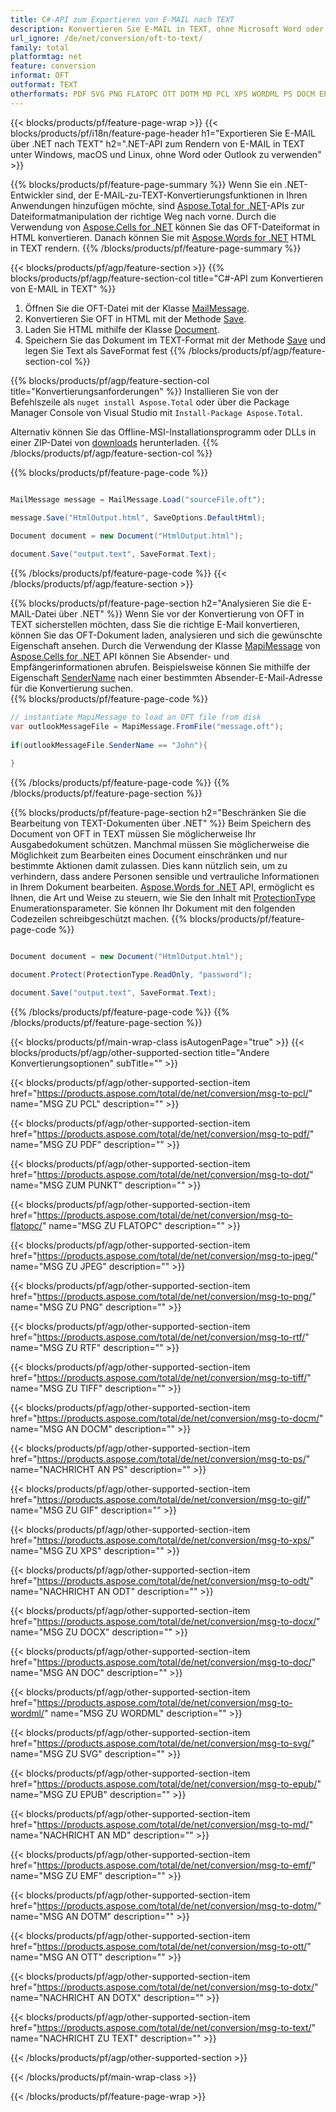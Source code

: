 ```yaml
---
title: C#-API zum Exportieren von E-MAIL nach TEXT
description: Konvertieren Sie E-MAIL in TEXT, ohne Microsoft Word oder Outlook auf .NET zu verwenden
url_ignore: /de/net/conversion/oft-to-text/
family: total
platformtag: net
feature: conversion
informat: OFT
outformat: TEXT
otherformats: PDF SVG PNG FLATOPC OTT DOTM MD PCL XPS WORDML PS DOCM EPUB ODT DOCX RTF DOTX DOT TIFF GIF EMF JPEG TEXT DOC
---
```

{{< blocks/products/pf/feature-page-wrap >}}
{{< blocks/products/pf/i18n/feature-page-header h1="Exportieren Sie E-MAIL über .NET nach TEXT" h2=".NET-API zum Rendern von E-MAIL in TEXT unter Windows, macOS und Linux, ohne Word oder Outlook zu verwenden" >}}

{{% blocks/products/pf/feature-page-summary %}}
Wenn Sie ein .NET-Entwickler sind, der E-MAIL-zu-TEXT-Konvertierungsfunktionen in Ihren Anwendungen hinzufügen möchte, sind [Aspose.Total for .NET](https://products.aspose.com/total/net/)-APIs zur Dateiformatmanipulation der richtige Weg nach vorne. Durch die Verwendung von [Aspose.Cells for .NET](https://products.aspose.com/cells/net/) können Sie das OFT-Dateiformat in HTML konvertieren. Danach können Sie mit [Aspose.Words for .NET](https://products.aspose.com/words/net/) HTML in TEXT rendern.
{{% /blocks/products/pf/feature-page-summary  %}}

{{< blocks/products/pf/agp/feature-section >}}
{{% blocks/products/pf/agp/feature-section-col title="C#-API zum Konvertieren von E-MAIL in TEXT" %}}
1. Öffnen Sie die OFT-Datei mit der Klasse [MailMessage](https://apireference.aspose.com/email/net/aspose.email/mailmessage).
2. Konvertieren Sie OFT in HTML mit der Methode [Save](https://apireference.aspose.com/email/net/aspose.email.mailmessage/save/methods/3).
3. Laden Sie HTML mithilfe der Klasse [Document](https://apireference.aspose.com/words/net/aspose.words/document).
4. Speichern Sie das Dokument im TEXT-Format mit der Methode [Save](https://apireference.aspose.com/words/net/aspose.words.document/save/methods/4) und legen Sie Text als SaveFormat fest
{{% /blocks/products/pf/agp/feature-section-col %}}

{{% blocks/products/pf/agp/feature-section-col title="Konvertierungsanforderungen" %}}
Installieren Sie von der Befehlszeile als ```nuget install Aspose.Total``` oder über die Package Manager Console von Visual Studio mit ```Install-Package Aspose.Total```.

Alternativ können Sie das Offline-MSI-Installationsprogramm oder DLLs in einer ZIP-Datei von [downloads](https://downloads.aspose.com/total/net) herunterladen.
{{% /blocks/products/pf/agp/feature-section-col %}}

{{% blocks/products/pf/feature-page-code %}}

```cs

MailMessage message = MailMessage.Load("sourceFile.oft");
 
message.Save("HtmlOutput.html", SaveOptions.DefaultHtml);

Document document = new Document("HtmlOutput.html");

document.Save("output.text", SaveFormat.Text); 
```

{{% /blocks/products/pf/feature-page-code %}}
{{< /blocks/products/pf/agp/feature-section >}}

{{% blocks/products/pf/feature-page-section  h2="Analysieren Sie die E-MAIL-Datei über .NET" %}}
Wenn Sie vor der Konvertierung von OFT in TEXT sicherstellen möchten, dass Sie die richtige E-Mail konvertieren, können Sie das OFT-Dokument laden, analysieren und sich die gewünschte Eigenschaft ansehen. Durch die Verwendung der Klasse [MapiMessage](https://apireference.aspose.com/email/net/aspose.email.mapi/mapimessage) von [Aspose.Cells for .NET](https://products.aspose.com/cells/net/) API können Sie Absender- und Empfängerinformationen abrufen. Beispielsweise können Sie mithilfe der Eigenschaft [SenderName](https://apireference.aspose.com/email/net/aspose.email.mapi/mapimessage/properties/sendername) nach einer bestimmten Absender-E-Mail-Adresse für die Konvertierung suchen.  
{{% blocks/products/pf/feature-page-code %}}

```cs
// instantiate MapiMessage to load an OFT file from disk
var outlookMessageFile = MapiMessage.FromFile("message.oft");
 
if(outlookMessageFile.SenderName == "John"){
    
}
```

{{% /blocks/products/pf/feature-page-code  %}}
{{% /blocks/products/pf/feature-page-section %}}

{{% blocks/products/pf/feature-page-section  h2="Beschränken Sie die Bearbeitung von TEXT-Dokumenten über .NET" %}}
Beim Speichern des Document von OFT in TEXT müssen Sie möglicherweise Ihr Ausgabedokument schützen. Manchmal müssen Sie möglicherweise die Möglichkeit zum Bearbeiten eines Document einschränken und nur bestimmte Aktionen damit zulassen. Dies kann nützlich sein, um zu verhindern, dass andere Personen sensible und vertrauliche Informationen in Ihrem Dokument bearbeiten. [Aspose.Words for .NET](https://products.aspose.com/words/net/) API, ermöglicht es Ihnen, die Art und Weise zu steuern, wie Sie den Inhalt mit [ProtectionType](https://apireference.aspose.com/words/net/aspose.words/protectiontype) Enumerationsparameter. Sie können Ihr Dokument mit den folgenden Codezeilen schreibgeschützt machen. 
{{% blocks/products/pf/feature-page-code %}}

```cs

Document document = new Document("HtmlOutput.html");

document.Protect(ProtectionType.ReadOnly, "password");

document.Save("output.text", SaveFormat.Text);  
```

{{% /blocks/products/pf/feature-page-code  %}}
{{% /blocks/products/pf/feature-page-section %}}

{{< blocks/products/pf/main-wrap-class isAutogenPage="true" >}}
{{< blocks/products/pf/agp/other-supported-section title="Andere Konvertierungsoptionen" subTitle="" >}}

{{< blocks/products/pf/agp/other-supported-section-item href="https://products.aspose.com/total/de/net/conversion/msg-to-pcl/" name="MSG ZU PCL" description="" >}}

{{< blocks/products/pf/agp/other-supported-section-item href="https://products.aspose.com/total/de/net/conversion/msg-to-pdf/" name="MSG ZU PDF" description="" >}}

{{< blocks/products/pf/agp/other-supported-section-item href="https://products.aspose.com/total/de/net/conversion/msg-to-dot/" name="MSG ZUM PUNKT" description="" >}}

{{< blocks/products/pf/agp/other-supported-section-item href="https://products.aspose.com/total/de/net/conversion/msg-to-flatopc/" name="MSG ZU FLATOPC" description="" >}}

{{< blocks/products/pf/agp/other-supported-section-item href="https://products.aspose.com/total/de/net/conversion/msg-to-jpeg/" name="MSG ZU JPEG" description="" >}}

{{< blocks/products/pf/agp/other-supported-section-item href="https://products.aspose.com/total/de/net/conversion/msg-to-png/" name="MSG ZU PNG" description="" >}}

{{< blocks/products/pf/agp/other-supported-section-item href="https://products.aspose.com/total/de/net/conversion/msg-to-rtf/" name="MSG ZU RTF" description="" >}}

{{< blocks/products/pf/agp/other-supported-section-item href="https://products.aspose.com/total/de/net/conversion/msg-to-tiff/" name="MSG ZU TIFF" description="" >}}

{{< blocks/products/pf/agp/other-supported-section-item href="https://products.aspose.com/total/de/net/conversion/msg-to-docm/" name="MSG AN DOCM" description="" >}}

{{< blocks/products/pf/agp/other-supported-section-item href="https://products.aspose.com/total/de/net/conversion/msg-to-ps/" name="NACHRICHT AN PS" description="" >}}

{{< blocks/products/pf/agp/other-supported-section-item href="https://products.aspose.com/total/de/net/conversion/msg-to-gif/" name="MSG ZU GIF" description="" >}}

{{< blocks/products/pf/agp/other-supported-section-item href="https://products.aspose.com/total/de/net/conversion/msg-to-xps/" name="MSG ZU XPS" description="" >}}

{{< blocks/products/pf/agp/other-supported-section-item href="https://products.aspose.com/total/de/net/conversion/msg-to-odt/" name="NACHRICHT AN ODT" description="" >}}

{{< blocks/products/pf/agp/other-supported-section-item href="https://products.aspose.com/total/de/net/conversion/msg-to-docx/" name="MSG ZU DOCX" description="" >}}

{{< blocks/products/pf/agp/other-supported-section-item href="https://products.aspose.com/total/de/net/conversion/msg-to-doc/" name="MSG AN DOC" description="" >}}

{{< blocks/products/pf/agp/other-supported-section-item href="https://products.aspose.com/total/de/net/conversion/msg-to-wordml/" name="MSG ZU WORDML" description="" >}}

{{< blocks/products/pf/agp/other-supported-section-item href="https://products.aspose.com/total/de/net/conversion/msg-to-svg/" name="MSG ZU SVG" description="" >}}

{{< blocks/products/pf/agp/other-supported-section-item href="https://products.aspose.com/total/de/net/conversion/msg-to-epub/" name="MSG ZU EPUB" description="" >}}

{{< blocks/products/pf/agp/other-supported-section-item href="https://products.aspose.com/total/de/net/conversion/msg-to-md/" name="NACHRICHT AN MD" description="" >}}

{{< blocks/products/pf/agp/other-supported-section-item href="https://products.aspose.com/total/de/net/conversion/msg-to-emf/" name="MSG ZU EMF" description="" >}}

{{< blocks/products/pf/agp/other-supported-section-item href="https://products.aspose.com/total/de/net/conversion/msg-to-dotm/" name="MSG AN DOTM" description="" >}}

{{< blocks/products/pf/agp/other-supported-section-item href="https://products.aspose.com/total/de/net/conversion/msg-to-ott/" name="MSG AN OTT" description="" >}}

{{< blocks/products/pf/agp/other-supported-section-item href="https://products.aspose.com/total/de/net/conversion/msg-to-dotx/" name="NACHRICHT AN DOTX" description="" >}}

{{< blocks/products/pf/agp/other-supported-section-item href="https://products.aspose.com/total/de/net/conversion/msg-to-text/" name="NACHRICHT ZU TEXT" description="" >}}



{{< /blocks/products/pf/agp/other-supported-section >}}

{{< /blocks/products/pf/main-wrap-class >}}

{{< /blocks/products/pf/feature-page-wrap >}}
